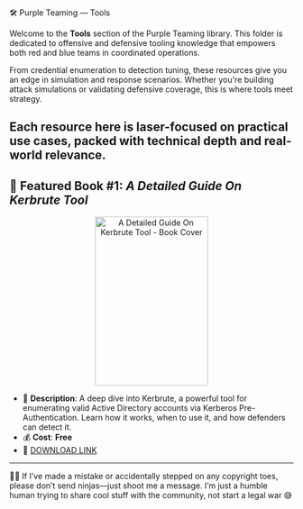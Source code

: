 🛠️ Purple Teaming — Tools

Welcome to the **Tools** section of the Purple Teaming library. This folder is dedicated to offensive and defensive tooling knowledge that empowers both red and blue teams in coordinated operations.

From credential enumeration to detection tuning, these resources give you an edge in simulation and response scenarios. Whether you're building attack simulations or validating defensive coverage, this is where tools meet strategy.

Each resource here is laser-focused on practical use cases, packed with technical depth and real-world relevance.
---

## 📕 Featured Book #1: *A Detailed Guide On Kerbrute Tool*

<p align="center">
<img src="https://encrypted-tbn0.gstatic.com/images?q=tbn:ANd9GcSXUZvzVqK-RljhQEutA3bwHW25YNsMGciYLw&s" alt="A Detailed Guide On Kerbrute Tool - Book Cover" width="200" height="300" title="Featured Book #1" />
</p>

- 📌 **Description**: A deep dive into Kerbrute, a powerful tool for enumerating valid Active Directory accounts via Kerberos Pre-Authentication. Learn how it works, when to use it, and how defenders can detect it.
- 💰 **Cost**: **Free**  
- 🔗 [DOWNLOAD LINK](https://drive.google.com/file/d/1A7-JCgorcfu14b5LerkUc33w3IRT6Aw-)

---

🤖💬 If I’ve made a mistake or accidentally stepped on any copyright toes, please don’t send ninjas—just shoot me a message. I’m just a humble human trying to share cool stuff with the community, not start a legal war 😅